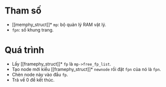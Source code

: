 # Tham số
- [[memphy_struct]]* `mp`: bộ quản lý RAM vật lý.
- `fpn`: số khung trang.
# Quá trình
- Lấy [[framephy_struct]]* `fp` là `mp->free_fp_list`.
- Tạo node mới kiểu [[framephy_struct]]* `newnode` rồi đặt `fpn` của nó là `fpn`.
- Chèn node này vào đầu `fp`.
- Trả về 0 để kết thúc.
